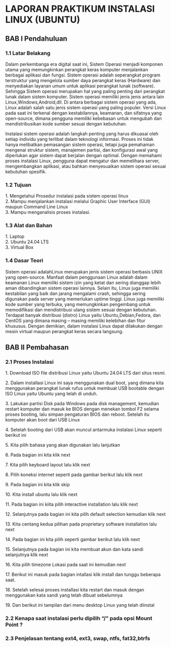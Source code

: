 <h1>LAPORAN PRAKTIKUM INSTALASI LINUX (UBUNTU)</h1>

<H2>BAB I Pendahuluan</H1>

<H3>1.1 Latar Belakang</H3>
Dalam perkembanga era digital saat ini, Sistem Operasi menjadi komponen utama yang memungkinkan perangkat keras komputer menjalankan berbagai aplikasi dan fungsi. Sistem operasi adalah seperangkat program terstruktur yang mengelola sumber daya perangkat keras (Hardware) dan menyediakan layanan umum untuk aplikasi perangkat lunak (software). Sehingga Sistem operasi merupakan hal yang paling penting dari perangkat lunak dalam sistem komputer. Sistem operasi memiliki jenis jenis antara lain Linux,Windows,Android,dll. Di antara berbagai sistem operasi yang ada, Linux adalah salah satu jenis sistem operasi yang paling populer. Versi Linux pada saat ini terkenal dengan kestabilannya, keamanan, dan sifatnya yang open-source, dimana pengguna memiliki kebebasan untuk mengubah dan mendistribusikan kode sumber sesuai dengan kebutuhan.<p/>
Instalasi sistem operasi adalah langkah penting yang harus dikuasai oleh setiap individu yang terlibat dalam teknologi informasi. Proses ini tidak hanya melibatkan pemasangan sistem operasi, tetapi juga pemahaman mengenai struktur sistem, manajemen partisi, dan konfigurasi awal yang diperlukan agar sistem dapat berjalan dengan optimal. Dengan memahami proses instalasi Linux, pengguna dapat mengatur dan memelihara server, mengembangkan aplikasi, atau bahkan menyesuaikan sistem operasi sesuai kebutuhan spesifik. <p/>

 <H3>1.2 Tujuan</H3>
1.	Mengetahui Prosedur instalasi pada sistem operasi linux <br/>
2.	Mampu menjalankan instalasi melalui Graphic User Interface (GUI) maupun Command Line Linux<br/>
3.	Mampu menganalisis proses instalasi.<br/>

<h3>1.3 Alat dan Bahan</h3>
1.	Laptop<br/>
2.	Ubuntu 24.04 LTS<br/>
3.	Virtual Box<br/>

<h3>1.4 Dasar Teori</h3>
Sistem operasi adalahLinux merupakan jenis sistem operasi berbasis UNIX yang open-source. Manfaat dalam penggunaan Linux adalah dalam keamanan Linux memiliki sistem izin yang ketat dan sering dianggap lebih aman dibandingkan sistem operasi lainnya. Selain itu, Linux juga memiliki kestabilan yang baik dan jarang mengalami crash, sehingga sering digunakan pada server yang memerlukan uptime tinggi. Linux juga memiliki kode sumber yang terbuka, yang memungkinkan pengembang untuk memodifikasi dan mendistribusi ulang sistem sesuai dengan kebutuhan. Terdapat banyak distribusi (distro) Linux yaitu Ubuntu,Debian,Fedora, dan CentOS yang dimana masing – masing memiliki kelebihan dan fitur khususus. Dengan demikian, dalam instalasi Linux dapat dilakukan dengan mesin virtual maupun perangkat keras secara langsung.<p/>

<h2> BAB II Pembahasan</h2>
<h3>2.1 Proses Instalasi</h3>
<p> 1.	Download ISO file distribusi Linux yaitu Ubuntu 24.04 LTS dari situs resmi. </p>
<p>2.	Dalam installasi Linux ini saya menggunakan dual boot, yang dimana kita menggunakan perangkat lunak rufus untuk membuat USB bootable dengan ISO Linux yaitu Ubuntu yang telah di unduh. </p>
<p>3.	Lakukan partisi Disk pada Windows pada disk management, kemudian restart komputer dan masuk ke BIOS dengan menekan tombol F2 selama proses booting, lalu simpan pengaturan BIOS dan reboot. Setelah itu komputer akan boot dari USB Linux</p>
4.	Setelah booting dari USB akan muncul antarmuka instalasi Linux seperti berikut ini</p>
5.	Kita pilih bahasa yang akan digunakan lalu lanjutkan<p/>
6.	Pada bagian ini kita klik next<p/>
7.	Kita pilih keyboard layout lalu klik next<p/>
8.	Pilih koneksi internet seperti pada gambar berikut lalu klik next<p/>
9.	Pada bagian ini kita klik skip<p/>
10.	Kita install ubuntu lalu klik next<p/>
11.	Pada bagian ini kiita pilih interactive installation lalu klik next<p/>
12.	Selanjutnya pada bagian ini kita pilih default selection kemudian klik next<p/>
13.	Kita centang kedua pilihan pada proprietary software installation lalu next<p/>
14.	Pada bagian ini kita pilih seperti gambar berikut lalu klik next<p/>
15.	Selanjutnya pada bagian ini kita membuat akun dan kata sandi selanjutnya klik next<p/>
16.	Kita pilih timezone Lokasi pada saat ini kemudian next<p/>
17.	Berikut ini masuk pada bagian intallasi klik install dan tunggu beberapa saat.<p/>
18.	Setelah selesai proses installasi kita restart dan masuk dengan menggunakan kata sandi yang telah dibuat sebelumnya<p/>
19.	Dan berikut ini tampilan dari menu desktop Linux yang telah diinstal<p/>

<h3>2.2  Kenapa saat instalasi perlu dipilih “/” pada opsi Mount Point ?</h3>

<h3>2.3 Penjelasan tentang ext4, ext3, swap, ntfs, fat32,btrfs</h3>
